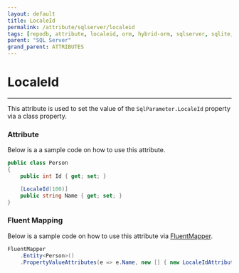 ```yaml
---
layout: default
title: LocaleId
permalink: /attribute/sqlserver/localeid
tags: [repodb, attribute, localeid, orm, hybrid-orm, sqlserver, sqlite, mysql, postgresql]
parent: "SQL Server"
grand_parent: ATTRIBUTES
---
```


# LocaleId

---

This attribute is used to set the value of the `SqlParameter.LocaleId` property via a class property.

### Attribute

Below is a a sample code on how to use this attribute.

```csharp
public class Person
{
    public int Id { get; set; }

    [LocaleId(100)]
    public string Name { get; set; }
}
```

### Fluent Mapping

Below is a sample code on how to use this attribute via [FluentMapper](/mapper/fluentmapper).

```csharp
FluentMapper
    .Entity<Person>()
    .PropertyValueAttributes(e => e.Name, new [] { new LocaleIdAttribute(100) })
```